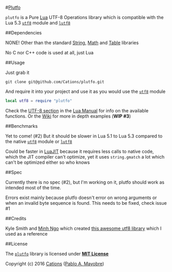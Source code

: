 #[Plutfo][1]

`plutfo` is a Pure [Lua][2] UTF-8 Operations library which is compatible with the Lua 5.3 [`utf8`][3] module and [`lutf8`][4]

##Dependencies

NONE! Other than the standard [String][5], [Math][6] and [Table][7] libraries

No C nor C++ code is used at all, just Lua

##Usage

Just grab it

```shell
git clone git@github.com/Cations/plutfo.git
```

And require it into your project and use it as you would use the [`utf8`][3] module

```lua
local utf8 = require "plutfo"
```

Check the [UTF-8 section][3] in the [Lua Manual][8] for info on the available functions. Or the [Wiki][9] for more in depth examples (**WIP #3**)

##Benchmarks

Yet to come! (#2) But it should be slower in Lua 5.1 to Lua 5.3 compared to the native [`utf8`][3] module or [`lutf8`][4]

Could be faster in [LuaJIT][10] because it requires less calls to native code, which the JIT compiler can't optimize, yet it uses `string.gmatch` a lot which can't be optimized either so who knows

##Spec

Currently there is no spec (#2), but I'm working on it, plutfo should work as intended most of the time.

Errors exist mainly because plutfo doesn't error on wrong arguments or when an invalid byte sequence is found. This needs to be fixed, check issue #1

##Credits

Kyle Smith and [Minh Ngo][12] which created [this awesome utf8 library][13] which I used as a reference

##License

The [`plutfo`][1] library is licensed under [**MIT License**][14]

Copyright (c) 2016 [Cations][15] ([Pablo A. Mayobre][16])

[1]:https://www.github.com/Cations/plutfo
[2]:https://www.lua.org/
[3]:http://www.lua.org/manual/5.3/manual.html#6.5
[4]:http://luarocks.org/modules/positive07/lutf8
[5]:http://www.lua.org/manual/5.3/manual.html#6.4
[6]:http://www.lua.org/manual/5.3/manual.html#6.7
[7]:http://www.lua.org/manual/5.3/manual.html#6.6
[8]:http://www.lua.org/manual/5.3/manual.html
[9]:https://www.github.com/Cations/plutfo/wiki
[10]:http://www.luajit.org/luajit.html

[12]:https://www.github.com/markandgo
[13]:https://gist.github.com/markandgo/5776124

[14]:https://www.github.com/Cations/plutfo/blob/master/LICENSE
[15]:https://www.github.com/Cations
[16]:https://www.github.com/Positive07